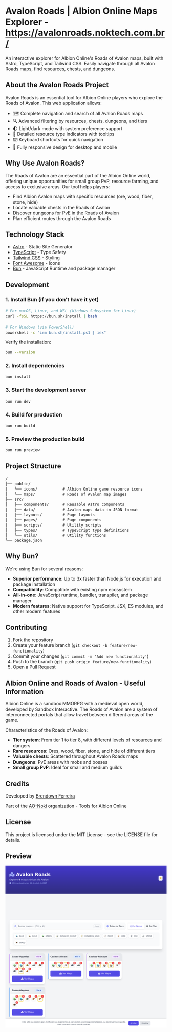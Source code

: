 # Avalon Roads | Albion Online Maps Explorer - <https://avalonroads.noktech.com.br/>

An interactive explorer for Albion Online's Roads of Avalon maps, built with Astro, TypeScript, and Tailwind CSS. Easily navigate through all Avalon Roads maps, find resources, chests, and dungeons.

## About the Avalon Roads Project

Avalon Roads is an essential tool for Albion Online players who explore the Roads of Avalon. This web application allows:

- 🗺️ Complete navigation and search of all Avalon Roads maps
- 🔍 Advanced filtering by resources, chests, dungeons, and tiers
- 🌓 Light/dark mode with system preference support
- 🎯 Detailed resource type indicators with tooltips
- ⌨️ Keyboard shortcuts for quick navigation
- 📱 Fully responsive design for desktop and mobile

## Why Use Avalon Roads?

The Roads of Avalon are an essential part of the Albion Online world, offering unique opportunities for small group PvP, resource farming, and access to exclusive areas. Our tool helps players:

- Find Albion Avalon maps with specific resources (ore, wood, fiber, stone, hide)
- Locate valuable chests in the Roads of Avalon
- Discover dungeons for PvE in the Roads of Avalon
- Plan efficient routes through the Avalon Roads

## Technology Stack

- [Astro](https://astro.build) - Static Site Generator
- [TypeScript](https://www.typescriptlang.org/) - Type Safety
- [Tailwind CSS](https://tailwindcss.com) - Styling
- [Font Awesome](https://fontawesome.com) - Icons
- [Bun](https://bun.sh) - JavaScript Runtime and package manager

## Development

### 1. Install Bun (if you don't have it yet)

```bash
# For macOS, Linux, and WSL (Windows Subsystem for Linux)
curl -fsSL https://bun.sh/install | bash

# For Windows (via PowerShell)
powershell -c "irm bun.sh/install.ps1 | iex"
```

Verify the installation:

```bash
bun --version
```

### 2. Install dependencies

```bash
bun install
```

### 3. Start the development server

```bash
bun run dev
```

### 4. Build for production

```bash
bun run build
```

### 5. Preview the production build

```bash
bun run preview
```

## Project Structure

```text
/
├── public/
│   └── icons/           # Albion Online game resource icons
│   └── maps/            # Roads of Avalon map images
├── src/
│   ├── components/      # Reusable Astro components
│   ├── data/            # Avalon maps data in JSON format
│   ├── layouts/         # Page layouts
│   ├── pages/           # Page components
│   ├── scripts/         # Utility scripts
│   ├── types/           # TypeScript type definitions
│   └── utils/           # Utility functions
└── package.json
```

## Why Bun?

We're using Bun for several reasons:

- **Superior performance**: Up to 3x faster than Node.js for execution and package installation
- **Compatibility**: Compatible with existing npm ecosystem
- **All-in-one**: JavaScript runtime, bundler, transpiler, and package manager
- **Modern features**: Native support for TypeScript, JSX, ES modules, and other modern features

## Contributing

1. Fork the repository
2. Create your feature branch (`git checkout -b feature/new-functionality`)
3. Commit your changes (`git commit -m 'Add new functionality'`)
4. Push to the branch (`git push origin feature/new-functionality`)
5. Open a Pull Request

## Albion Online and Roads of Avalon - Useful Information

Albion Online is a sandbox MMORPG with a medieval open world, developed by Sandbox Interactive. The Roads of Avalon are a system of interconnected portals that allow travel between different areas of the game.

Characteristics of the Roads of Avalon:
- **Tier system**: From tier 1 to tier 8, with different levels of resources and dangers
- **Rare resources**: Ores, wood, fiber, stone, and hide of different tiers
- **Valuable chests**: Scattered throughout Avalon Roads maps
- **Dungeons**: PvE areas with mobs and bosses
- **Small group PvP**: Ideal for small and medium guilds

## Credits

Developed by [Brendown Ferreira](https://github.com/Br3n0k)

Part of the [AO-Noki](https://github.com/AO-Noki) organization - Tools for Albion Online

## License

This project is licensed under the MIT License - see the LICENSE file for details.

## Preview

![Avalon Roads Preview - Albion Online Maps Explorer](preview.png)
